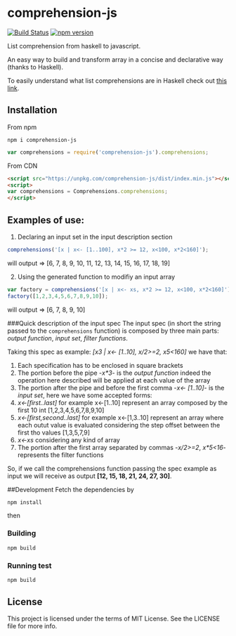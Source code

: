 # comprehension-js
[![Build Status](https://travis-ci.org/mattiaocchiuto/comprehension-js.svg?branch=master)](https://travis-ci.org/phuu/comprehension-js) [![npm version](https://badge.fury.io/js/comprehension-js.svg)](https://badge.fury.io/js/comprehension-js)

List comprehension from haskell to javascript.

An easy way to build and transform array in a concise and declarative way (thanks to Haskell).

To easily understand what list comprehensions are in Haskell check out [this link](http://learnyouahaskell.com/starting-out#im-a-list-comprehension).

## Installation
From npm
```
npm i comprehension-js
```
```javascript
var comprehensions = require('comprehension-js').comprehensions;
```
From CDN
```html
<script src="https://unpkg.com/comprehension-js/dist/index.min.js"></script>
<script>
var comprehensions = Comprehensions.comprehensions;
</script>
```
## Examples of use:

1. Declaring an input set in the input description section
  ```javascript
  comprehensions('[x | x<- [1..100], x*2 >= 12, x<100, x*2<160]');
  ```
  will output => [6, 7, 8, 9, 10, 11, 12, 13, 14, 15, 16, 17, 18, 19]

2. Using the generated function to modifiy an input array
  ```javascript
  var factory = comprehensions('[x | x<- xs, x*2 >= 12, x<100, x*2<160]');
  factory([1,2,3,4,5,6,7,8,9,10]);
  ```
  will output => [6, 7, 8, 9, 10]
  
###Quick description of the input spec
The input spec (in short the string passed to the ```comprehensions``` function) is composed by three main parts: *output function*, *input set*, *filter functions*.

Taking this spec as example: _[x*3 | x<- [1..10], x/2>=2, x*5<160]_ we have that:

1. Each specification has to be enclosed in square brackets
2. The portion before the pipe -_x*3_- is the *output function* indeed the operation here described will be applied at each value of the array
3. The portion after the pipe and before the first comma -_x<- [1..10]_- is the *input set*, here we have some accepted forms:
  1. _x<-[first..last]_ for example x<-[1..10] represent an array composed by the first 10 int [1,2,3,4,5,6,7,8,9,10]
  2. _x<-[first,second..last]_ for example x<-[1,3..10] represent an array where each outut value is evaluated considering the step offset between the first tho values [1,3,5,7,9]
  3. _x<-xs_ considering any kind of array
4. The portion after the first array separated by commas -_x/2>=2_, _x*5<16_- represents the filter functions

So, if we call the comprehensions function passing the spec example as input we will receive as output **[12, 15, 18, 21, 24, 27, 30]**.

##Development
Fetch the dependencies by
```
npm install
```
then
### Building
```
npm build
```

### Running test
```
npm build
```
  
## License
This project is licensed under the terms of MIT License. See the LICENSE file for more info.
